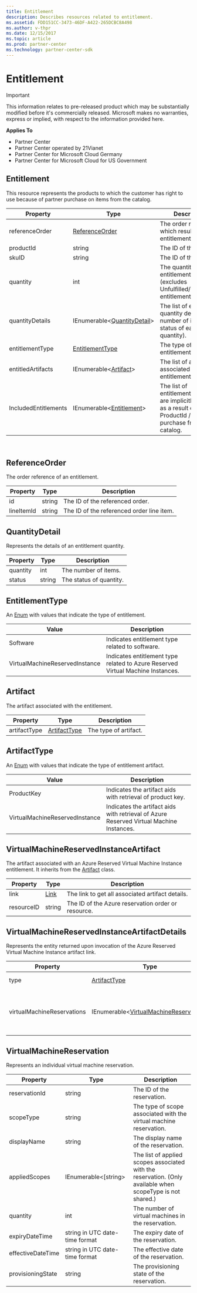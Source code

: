 ```yaml
---
title: Entitlement
description: Describes resources related to entitlement.
ms.assetid: FDD151CC-3473-46DF-A422-265DCBC8A498
ms.author: v-thpr
ms.date: 12/15/2017
ms.topic: article
ms.prod: partner-center
ms.technology: partner-center-sdk
---
```


# Entitlement

>[!IMPORTANT]   
>This information relates to pre-released product which may be substantially modified before it's commercially released. Microsoft makes no warranties, express or implied, with respect to the information provided here. 

<span class="sidebar_heading" style="font-weight: bold;">Applies
To</span>

-   Partner Center
-   Partner Center operated by 21Vianet
-   Partner Center for Microsoft Cloud Germany
-   Partner Center for Microsoft Cloud for US Government


## <span id="Entitlement"></span><span id="entitlement"></span><span id="ENTITLEMENT"></span>Entitlement


This resource represents the products to which the customer has right to use because of partner purchase on items from the catalog. 

| Property             | Type                                                           | Description                                                             |
|----------------------|----------------------------------------------------------------|-------------------------------------------------------------------------|
| referenceOrder       | [ReferenceOrder](#referenceorder)                              | The order reference which resulted in the entitlement.                  |
| productId            | string                                                         | The ID of the product.                                                  |
| skuID                | string                                                         | The ID of the SKU.                                                      |
| quantity             | int                                                            | The quantity of entitlements (excludes Unfulfilled/Transfered entitlements). |
| quantityDetails      | IEnumerable<[QuantityDetail](#quantitydetail)>                 | The list of entitlement quantity details (the number of items and status of each quantity). |
| entitlementType      | [EntitlementType](#entitlementtype)                            | The type of entitlement.                                                |
| entitledArtifacts    | IEnumerable<[Artifact](#artifact)>                             | The list of artifacts associated with the entitlement.                  |
| IncludedEntitlements | IEnumerable<[Entitlement](#artifact)>                          | The list of entitlements which are implicitly included as a result of the ProductId / SkuId purchase from catalog. |

 

## <span id="ReferenceOrder"></span><span id="referenceorder"></span><span id="REFERENCEORDER"></span>ReferenceOrder


The order reference of an entitlement. 

| Property             | Type                                                           | Description                                                             |
|----------------------|----------------------------------------------------------------|-------------------------------------------------------------------------|
| id                   | string                                                         | The ID of the referenced order.                                         |
| lineItemId           | string                                                         | The ID of the referenced order line item.                               |



## <span id="QuantityDetail"></span><span id="quantitydetail"></span><span id="QUANTITYDETAIL"></span>QuantityDetail


Represents the details of an entitlement quantity.

| Property             | Type                                            | Description                                                             |
|----------------------|-------------------------------------------------|-------------------------------------------------------------------------|
| quantity             | int                                             | The number of items.                                                    |
| status               | string                                          | The status of quantity.                                                 |



## <span id="EntitlementType"></span><span id="entitlementtype"></span><span id="ENTITLEMENTTYPE"></span>EntitlementType


An [Enum](https://docs.microsoft.com/en-us/dotnet/api/system.enum) with values that indicate the type of entitlement.

| Value                                     | Description                                                                                |
|-------------------------------------------|--------------------------------------------------------------------------------------------|
| Software                                  | Indicates entitlement type related to software.                                            |
| VirtualMachineReservedInstance            | Indicates entitlement type related to Azure Reserved Virtual Machine Instances.            |



## <span id="Artifact"></span><span id="artifact"></span><span id="ARTIFACT"></span>Artifact


The artifact associated with the entitlement.  

| Property             | Type                                                           | Description                                                             |
|----------------------|----------------------------------------------------------------|-------------------------------------------------------------------------|
| artifactType         | [ArtifactType](#artifacttype)                                  | The type of artifact.                                                   |



## <span id="ArtifactType"></span><span id="artifacttype"></span><span id="ARTIFACTTYPE"></span>ArtifactType


An [Enum](https://docs.microsoft.com/en-us/dotnet/api/system.enum) with values that indicate the type of entitlement artifact.

| Value                                     | Description                                                                                |
|-------------------------------------------|--------------------------------------------------------------------------------------------|
| ProductKey                                | Indicates the artifact aids with retrieval of product key.                                 |
| VirtualMachineReservedInstance            | Indicates the artifact aids with retrieval of Azure Reserved Virtual Machine Instances.    |



## <span id="VirtualMachineReservedInstanceArtifact"></span><span id="virtualmachinereservedinstanceartifact"></span><span id="VIRTUALMACHINERESERVEDARTIFACT"></span>VirtualMachineReservedInstanceArtifact


The artifact associated with an Azure Reserved Virtual Machine Instance entitlement. It inherits from the [Artifact](#artifact) class.  

| Property             | Type                                                           | Description                                                             |
|----------------------|----------------------------------------------------------------|-------------------------------------------------------------------------|
| link                 | [Link](utility-resources.md#link)                              | The link to get all associated artifact details.                        |
| resourceID           | string                                                         | The ID of the Azure reservation order or resource.                      |



## <span id="VirtualMachineReservedInstanceArtifactDetails"></span><span id="virtualmachinereservedinstanceartifactdetails"></span><span id="VIRTUALMACHINERESERVEDARTIFACTDETAILS"></span>VirtualMachineReservedInstanceArtifactDetails


Represents the entity returned upon invocation of the Azure Reserved Virtual Machine Instance artifact link.  

| Property                    | Type                                                                 | Description                                                   |
|-----------------------------|----------------------------------------------------------------------|---------------------------------------------------------------|
| type                        | [ArtifactType](#artifacttype)                                        | The type of artifact.                                         |
| virtualMachineReservations  | IEnumerable<[VirtualMachineReservation](#virtualmachinereservation)> | Indicates the Azure resource or reservation order identifier. |



## <span id="VirtualMachineReservation"></span><span id="virtualmachinereservation"></span><span id="VIRTUALMACHINERESERVATION"></span>VirtualMachineReservation


Represents an individual virtual machine reservation.

| Property                | Type                                                           | Description                                                            |
|-------------------------|----------------------------------------------------------------|------------------------------------------------------------------------|
| reservationId           | string                                                         | The ID of the reservation.                                             |
| scopeType               | string                                                         | The type of scope associated with the virtual machine reservation.     |
| displayName             | string                                                         | The display name of the reservation.                                   |
| appliedScopes           | IEnumerable<[string>                                           | The list of applied scopes associated with the reservation. (Only available when scopeType is not shared.)  |
| quantity                | int                                                            | The number of virtual machines in the reservation.                     |
| expiryDateTime          | string in UTC date-time format                                 | The expiry date of the reservation.                                    |
| effectiveDateTime       | string in UTC date-time format                                 | The effective date of the reservation.                                 |
| provisioningState       | string                                                         | The provisioning state of the reservation.                             |

 


